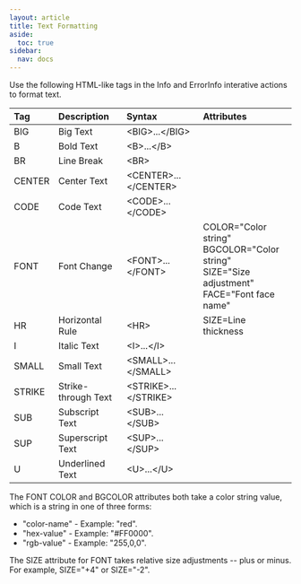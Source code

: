 ```yaml
---
layout: article
title: Text Formatting
aside:
  toc: true
sidebar:
  nav: docs
---
```


Use the following HTML-like tags in the Info and ErrorInfo interative actions to format text.

| Tag               | Description       | Syntax            | Attributes        |
|:------------------|:------------------|:------------------|:------------------|
| BIG               | Big Text          | &lt;BIG&gt;...&lt;/BIG&gt;	|                   |
| B                 | Bold Text	        | &lt;B&gt;...&lt;/B&gt;	    |                   |
| BR                | Line Break        | &lt;BR&gt;	            |                   |
| CENTER            | Center Text       | &lt;CENTER&gt;...&lt;/CENTER&gt; |                |
| CODE              | Code Text         | &lt;CODE&gt;...&lt;/CODE&gt;	|                   |
| FONT              | Font Change       | &lt;FONT&gt;...&lt;/FONT&gt;	| COLOR="Color string"<br>BGCOLOR="Color string"<br>SIZE="Size adjustment"<br>FACE="Font face name" |
| HR                | Horizontal Rule   | &lt;HR&gt;              | SIZE=Line thickness |
| I                 | Italic Text       | &lt;I&gt;...&lt;/I&gt;        |                   |
| SMALL             | Small Text        | &lt;SMALL&gt;...&lt;/SMALL&gt;|                   |	
| STRIKE            | Strike-through Text | &lt;STRIKE&gt;...&lt;/STRIKE&gt; |              |
| SUB               | Subscript Text	| &lt;SUB&gt;...&lt;/SUB&gt;	|                   |
| SUP               | Superscript Text  | &lt;SUP&gt;...&lt;/SUP&gt;    |                   |	
| U                 | Underlined Text   | &lt;U&gt;...&lt;/U&gt;        |                   |	

The FONT COLOR and BGCOLOR attributes both take a color string value, which is a string in one of three forms:
* "color-name" - Example: "red".
* "hex-value" - Example: "#FF0000".
* "rgb-value" - Example: "255,0,0".

The SIZE attribute for FONT takes relative size adjustments -- plus or minus. For example, SIZE="+4" or SIZE="-2".